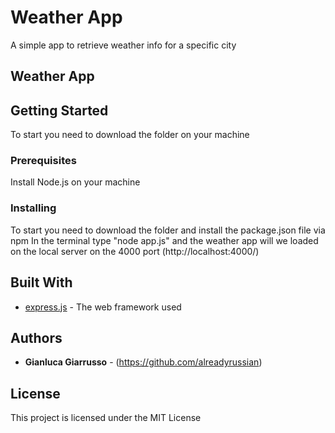 # Weather App

A simple app to retrieve weather info for a specific city


## Weather App

## Getting Started

To start you need to download the folder on your machine


### Prerequisites

Install Node.js on your machine


### Installing

To start you need to download the folder and install the package.json file via npm
In the terminal type "node app.js" and the weather app will we loaded on the local server on the 4000 port (http://localhost:4000/)


## Built With

* [express.js](https://expressjs.com) - The web framework used

## Authors

* **Gianluca Giarrusso**  - (https://github.com/alreadyrussian)

## License

This project is licensed under the MIT License
